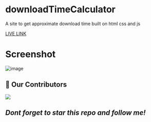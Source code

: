 # downloadTimeCalculator
A site to get approximate download time
built on html css and js

[LIVE LINK](https://adithyapaib.github.io/downloadTimeCalculator/)

# Screenshot
![image](https://user-images.githubusercontent.com/37355997/135632298-28710886-41df-4c88-92c5-b32658414e26.png)


## :handshake: Our Contributors
<a href="https://github.com/adithyapaib/antiabuseapi/graphs/contributors">
  <img src="https://contrib.rocks/image?repo=adithyapaib/antiabuseapi" />
</a>

 ## *Dont forget to star this repo and follow me!*
